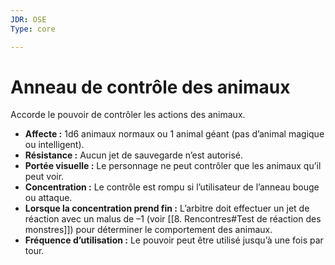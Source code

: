 ```yaml
---
JDR: OSE
Type: core

---
```

# Anneau de contrôle des animaux

Accorde le pouvoir de contrôler les actions des animaux.

- **Affecte :** 1d6 animaux normaux ou 1 animal géant (pas d’animal magique ou intelligent).
- **Résistance :** Aucun jet de sauvegarde n’est autorisé.
- **Portée visuelle :** Le personnage ne peut contrôler que les animaux qu’il peut voir.
- **Concentration :** Le contrôle est rompu si l’utilisateur de l’anneau bouge ou attaque.
- **Lorsque la concentration prend fin :** L’arbitre doit effectuer un jet de réaction avec un malus de –1 (voir [[8. Rencontres#Test de réaction des monstres]]) pour déterminer le comportement des animaux.
- **Fréquence d’utilisation :** Le pouvoir peut être utilisé jusqu’à une fois par tour.